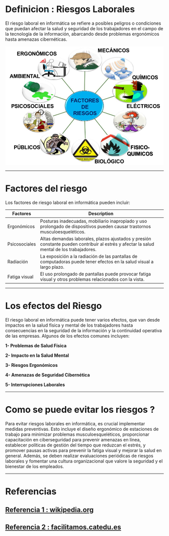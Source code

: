 # Definicion : Riesgos Laborales 


El riesgo laboral en informática se refiere a posibles peligros o condiciones que puedan afectar la salud y seguridad de los trabajadores en el campo de la tecnología de la información, abarcando desde problemas ergonómicos hasta amenazas cibernéticas.


<img src="/img/2.jpg" alt="foto" width="600px">

***
# Factores del riesgo

Los factores de riesgo laboral en informática pueden incluir:

  | Factores      | Description |
| ----------- | ----------- |
| Ergonómicos      |  Posturas inadecuadas, mobiliario inapropiado y uso prolongado de dispositivos pueden causar trastornos musculoesqueléticos.       |
| Psicosociales   | Altas demandas laborales, plazos ajustados y presión constante pueden contribuir al estrés y afectar la salud mental de los trabajadores.        |
| Radiación   | La exposición a la radiación de las pantallas de computadoras puede tener efectos en la salud visual a largo plazo.        |
| Fatiga visual   | El uso prolongado de pantallas puede provocar fatiga visual y otros problemas relacionados con la vista.        |


***
# Los efectos del Riesgo 

El riesgo laboral en informática puede tener varios efectos, que van desde impactos en la salud física y mental de los trabajadores hasta consecuencias en la seguridad de la información y la continuidad operativa de las empresas. Algunos de los efectos comunes incluyen:

    
**1- Problemas de Salud Física**

**2- Impacto en la Salud Mental**

  **3- Riesgos Ergonómicos**
  
  **4- Amenazas de Seguridad Cibernética**
    
   **5- Interrupciones Laborales**
   
***
# Como se puede evitar los riesgos ?

Para evitar riesgos laborales en informática, es crucial implementar medidas preventivas. Esto incluye el diseño ergonómico de estaciones de trabajo para minimizar problemas musculoesqueléticos, proporcionar capacitación en ciberseguridad para prevenir amenazas en línea, establecer políticas de gestión del tiempo que reduzcan el estrés, y promover pausas activas para prevenir la fatiga visual y mejorar la salud en general. Además, se deben realizar evaluaciones periódicas de riesgos laborales y fomentar una cultura organizacional que valore la seguridad y el bienestar de los empleados.

***


# Referencias
## [Referencia 1 : wikipedia.org](https://en.wikipedia.org/wiki/Occupational_hazard)
## [Referencia 2 : facilitamos.catedu.es](https://facilitamos.catedu.es/previo/fpinformatica/INFOR_U2_1_riesgo_laboral_y_medio_ambienteZIP/wiki_sobre_los_riesgos_laborables_y_las_medidas_preventivas.html)










